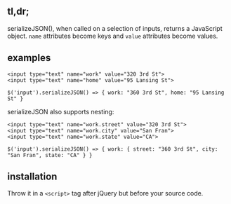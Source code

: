 ## tl,dr;

serializeJSON(), when called on a selection of inputs, returns a JavaScript object.  `name` attributes become keys and `value` attributes become values.

## examples

```
<input type="text" name="work" value="320 3rd St">
<input type="text" name="home" value="95 Lansing St">
```
```
$('input').serializeJSON() => { work: "360 3rd St", home: "95 Lansing St" }
```

serializeJSON also supports nesting:

```
<input type="text" name="work.street" value="320 3rd St">
<input type="text" name="work.city" value="San Fran">
<input type="text" name="work.state" value="CA">
```
```
$('input').serializeJSON() => { work: { street: "360 3rd St", city: "San Fran", state: "CA" } }
```

## installation
Throw it in a `<script>` tag after jQuery but before your source code.
